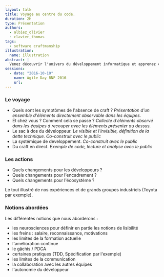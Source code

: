 ```yaml
---
layout: talk
title: Voyage au centre du code.
duration: 2H
type: Présentation
authors:
  - albiez_olivier
  - clavier_thomas
tags:
  - software craftmanship
illustration:
  name: illustration
abstract: |
  Venez découvrir l'univers du développement informatique et apprenez comment vous prémunir de ses dangers grâce au Software craftsmanship.
sessions:
  - date: "2016-10-10"
    name: Agile Day BNP 2016
    url:
---
```


### Le voyage

- Quels sont les symptômes de l'absence de craft ? _Présentation d'un ensemble d'éléments directement observable dans les équipes._
- Et chez vous ? Comment cela se passe ? _Collecte d'éléments observé dans les équipes à recouper avec les éléments présenter au dessus._
- Le sac à dos du développeur. _Le visible et l'invisible, définition de la dette technique. Co-construit avec le public_
- La systémique de developpement. _Co-construit avec le public_
- Du craft en direct. _Exemple de code, lecture et analyse avec le public_

### Les actions

- Quels changements pour les développeurs ?
- Quels changements pour l'encadrement ?
- Quels changements pour l'écosystème ?

Le tout illustré de nos expériences et de grands groupes industriels (Toyota par exemple).

### Notions abordées

Les différentes notions que nous aborderons :

- les neurosciences pour définir en partie les notions de lisibilité
- les freins : salaire, reconnaissance, motivations
- les limites de la formation actuelle
- l'amélioration continue
- le gâchis / PDCA
- certaines pratiques (TDD, Spécification par l'exemple)
- les limites de la communication
- la collaboration avec les autres équipes
- l'autonomie du développeur
